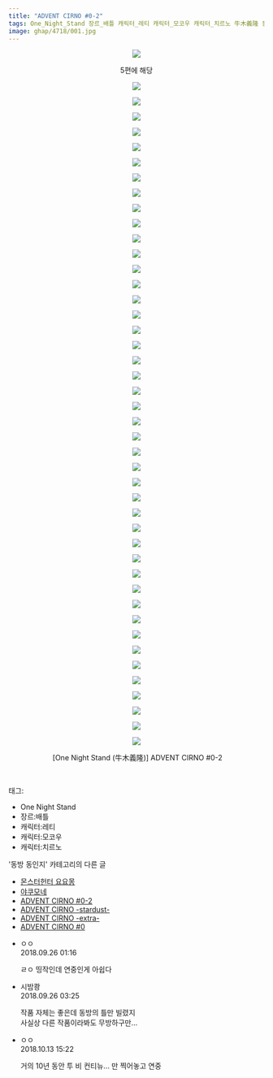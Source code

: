 ```yaml
---
title: "ADVENT CIRNO #0-2"
tags: One_Night_Stand 장르_배틀 캐릭터_레티 캐릭터_모코우 캐릭터_치르노 牛木義隆 동방_동인지
image: ghap/4718/001.jpg
---
```

<div class="article">
<p style="text-align: center; clear: none; float: none;"><img src="{{ site.nasurl }}/ghap/4718/001.jpg"/></p>
<p style="text-align: center; clear: none; float: none;">5편에 해당</p>
<p style="text-align: center; clear: none; float: none;"><img src="{{ site.nasurl }}/ghap/4718/002.jpg"/></p>
<p style="text-align: center; clear: none; float: none;"><img src="{{ site.nasurl }}/ghap/4718/003.jpg"/></p>
<p style="text-align: center; clear: none; float: none;"><img src="{{ site.nasurl }}/ghap/4718/004.jpg"/></p>
<p style="text-align: center; clear: none; float: none;"><img src="{{ site.nasurl }}/ghap/4718/005.jpg"/></p>
<p style="text-align: center; clear: none; float: none;"><img src="{{ site.nasurl }}/ghap/4718/006.jpg"/></p>
<p style="text-align: center; clear: none; float: none;"><img src="{{ site.nasurl }}/ghap/4718/007.jpg"/></p>
<p style="text-align: center; clear: none; float: none;"><img src="{{ site.nasurl }}/ghap/4718/008.jpg"/></p>
<p style="text-align: center; clear: none; float: none;"><img src="{{ site.nasurl }}/ghap/4718/009.jpg"/></p>
<p style="text-align: center; clear: none; float: none;"><img src="{{ site.nasurl }}/ghap/4718/010.jpg"/></p>
<p style="text-align: center; clear: none; float: none;"><img src="{{ site.nasurl }}/ghap/4718/011.jpg"/></p>
<p style="text-align: center; clear: none; float: none;"><img src="{{ site.nasurl }}/ghap/4718/012.jpg"/></p>
<p style="text-align: center; clear: none; float: none;"><img src="{{ site.nasurl }}/ghap/4718/013.jpg"/></p>
<p style="text-align: center; clear: none; float: none;"><img src="{{ site.nasurl }}/ghap/4718/014.jpg"/></p>
<p style="text-align: center; clear: none; float: none;"><img src="{{ site.nasurl }}/ghap/4718/015.jpg"/></p>
<p style="text-align: center; clear: none; float: none;"><img src="{{ site.nasurl }}/ghap/4718/016.jpg"/></p>
<p style="text-align: center; clear: none; float: none;"><img src="{{ site.nasurl }}/ghap/4718/017.jpg"/></p>
<p style="text-align: center; clear: none; float: none;"><img src="{{ site.nasurl }}/ghap/4718/018.jpg"/></p>
<p style="text-align: center; clear: none; float: none;"><img src="{{ site.nasurl }}/ghap/4718/019.jpg"/></p>
<p style="text-align: center; clear: none; float: none;"><img src="{{ site.nasurl }}/ghap/4718/020.jpg"/></p>
<p style="text-align: center; clear: none; float: none;"><img src="{{ site.nasurl }}/ghap/4718/021.jpg"/></p>
<p style="text-align: center; clear: none; float: none;"><img src="{{ site.nasurl }}/ghap/4718/022.jpg"/></p>
<p style="text-align: center; clear: none; float: none;"><img src="{{ site.nasurl }}/ghap/4718/023.jpg"/></p>
<p style="text-align: center; clear: none; float: none;"><img src="{{ site.nasurl }}/ghap/4718/024.jpg"/></p>
<p style="text-align: center; clear: none; float: none;"><img src="{{ site.nasurl }}/ghap/4718/025.jpg"/></p>
<p style="text-align: center; clear: none; float: none;"><img src="{{ site.nasurl }}/ghap/4718/026.jpg"/></p>
<p style="text-align: center; clear: none; float: none;"><img src="{{ site.nasurl }}/ghap/4718/027.jpg"/></p>
<p style="text-align: center; clear: none; float: none;"><img src="{{ site.nasurl }}/ghap/4718/028.jpg"/></p>
<p style="text-align: center; clear: none; float: none;"><img src="{{ site.nasurl }}/ghap/4718/029.jpg"/></p>
<p style="text-align: center; clear: none; float: none;"><img src="{{ site.nasurl }}/ghap/4718/030.jpg"/></p>
<p style="text-align: center; clear: none; float: none;"><img src="{{ site.nasurl }}/ghap/4718/031.jpg"/></p>
<p style="text-align: center; clear: none; float: none;"><img src="{{ site.nasurl }}/ghap/4718/032.jpg"/></p>
<p style="text-align: center; clear: none; float: none;"><img src="{{ site.nasurl }}/ghap/4718/033.jpg"/></p>
<p style="text-align: center; clear: none; float: none;"><img src="{{ site.nasurl }}/ghap/4718/034.jpg"/></p>
<p style="text-align: center; clear: none; float: none;"><img src="{{ site.nasurl }}/ghap/4718/035.jpg"/></p>
<p style="text-align: center; clear: none; float: none;"><img src="{{ site.nasurl }}/ghap/4718/036.jpg"/></p>
<p style="text-align: center; clear: none; float: none;"><img src="{{ site.nasurl }}/ghap/4718/037.jpg"/></p>
<p style="text-align: center; clear: none; float: none;"><img src="{{ site.nasurl }}/ghap/4718/038.jpg"/></p>
<p style="text-align: center; clear: none; float: none;"><img src="{{ site.nasurl }}/ghap/4718/039.jpg"/></p>
<p style="text-align: center; clear: none; float: none;"><img src="{{ site.nasurl }}/ghap/4718/040.jpg"/></p>
<p style="text-align: center; clear: none; float: none;"><img src="{{ site.nasurl }}/ghap/4718/041.jpg"/></p>
<p style="text-align: center; clear: none; float: none;"><img src="{{ site.nasurl }}/ghap/4718/042.jpg"/></p>
<p style="text-align: center; clear: none; float: none;"><img src="{{ site.nasurl }}/ghap/4718/043.jpg"/></p>
<p style="text-align: center; clear: none; float: none;"><img src="{{ site.nasurl }}/ghap/4718/044.jpg"/></p>
<p style="text-align: center; clear: none; float: none;"><img src="{{ site.nasurl }}/ghap/4718/045.jpg"/></p>
<p style="text-align: center; clear: none; float: none;"> [One Night Stand (牛木義隆)] ADVENT CIRNO #0-2</p>
<p><br/></p>
</div><div class="tagTrail">
<p>태그: </p>
<ul>
<li>One Night Stand</li>
<li>장르:배틀</li>
<li>캐릭터:레티</li>
<li>캐릭터:모코우</li>
<li>캐릭터:치르노</li>
</ul>
</div><div class="another">
<p>'동방 동인지' 카테고리의 다른 글</p>
<ul>
<li><a href="/2018-10-06-ghap_4740">몬스터헌터 요요몽</a></li>
<li><a href="/2018-09-30-ghap_4730">야쿠모네</a></li>
<li><a href="/2018-09-25-ghap_4718">ADVENT CIRNO #0-2</a></li>
<li><a href="/2018-09-25-ghap_4717">ADVENT CIRNO -stardust-</a></li>
<li><a href="/2018-09-25-ghap_4716">ADVENT CIRNO -extra-</a></li>
<li><a href="/2018-09-25-ghap_4715">ADVENT CIRNO #0</a></li>
</ul>
</div><div class="cb_module cb_fluid">
<div class="cb_wrt cb_profile">
<div class="comment">
<ul>
<li class="cb_thumb_off" id="comment15339744">
<div class="cb_comment_area">
<div class="cb_info_area">
<div class="cb_section">
<span class="cb_nick_name">ㅇㅇ</span>
</div>
<div class="cb_section">
<span class="cb_date">2018.09.26 01:16 </span>
</div>
</div>
<div class="cb_dsc_comment">
<p class="cb_dsc">
											ㄹㅇ 띵작인데 연중인게 아쉽다
										</p>
</div>
</div></li>
<li class="cb_thumb_off" id="comment15339767">
<div class="cb_comment_area">
<div class="cb_info_area">
<div class="cb_section">
<span class="cb_nick_name">시밤쾅</span>
</div>
<div class="cb_section">
<span class="cb_date">2018.09.26 03:25 </span>
</div>
</div>
<div class="cb_dsc_comment">
<p class="cb_dsc">
											작품 자체는 좋은데 동방의 틀만 빌렸지 <br/>
사실상 다른 작품이라봐도 무방하구만...
										</p>
</div>
</div></li>
<li class="cb_thumb_off" id="comment15354148">
<div class="cb_comment_area">
<div class="cb_info_area">
<div class="cb_section">
<span class="cb_nick_name">ㅇㅇ</span>
</div>
<div class="cb_section">
<span class="cb_date">2018.10.13 15:22 </span>
</div>
</div>
<div class="cb_dsc_comment">
<p class="cb_dsc">
											거의 10년 동안 투 비 컨티뉴... 만 찍어놓고 연중
										</p>
</div>
</div></li>
</ul>
</div>
</div><!-- commentList close -->
</div>